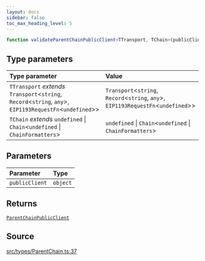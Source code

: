 ```yaml
---
layout: docs
sidebar: false
toc_max_heading_level: 5
---
```


```ts
function validateParentChainPublicClient<TTransport, TChain>(publicClient: object): ParentChainPublicClient
```

## Type parameters

| Type parameter | Value |
| :------ | :------ |
| `TTransport` *extends* `Transport`\<`string`, `Record`\<`string`, `any`\>, `EIP1193RequestFn`\<`undefined`\>\> | `Transport`\<`string`, `Record`\<`string`, `any`\>, `EIP1193RequestFn`\<`undefined`\>\> |
| `TChain` *extends* `undefined` \| `Chain`\<`undefined` \| `ChainFormatters`\> | `undefined` \| `Chain`\<`undefined` \| `ChainFormatters`\> |

## Parameters

| Parameter | Type |
| :------ | :------ |
| `publicClient` | `object` |

## Returns

[`ParentChainPublicClient`](../type-aliases/ParentChainPublicClient.md)

## Source

[src/types/ParentChain.ts:37](https://github.com/OffchainLabs/arbitrum-orbit-sdk/blob/27c24d61cdc7e62a81af29bd04f39d5a3549ecb3/src/types/ParentChain.ts#L37)
